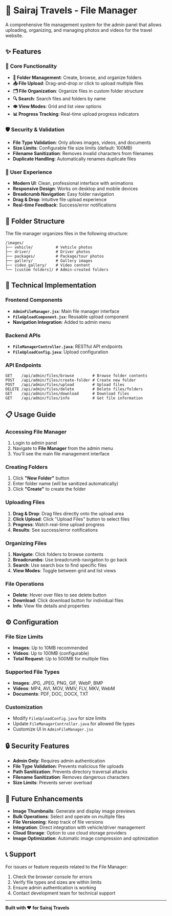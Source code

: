 # 📁 Sairaj Travels - File Manager

A comprehensive file management system for the admin panel that allows uploading, organizing, and managing photos and videos for the travel website.

## ✨ Features

### 🎯 **Core Functionality**
- **📁 Folder Management**: Create, browse, and organize folders
- **📤 File Upload**: Drag-and-drop or click to upload multiple files
- **🗂️ File Organization**: Organize files in custom folder structure
- **🔍 Search**: Search files and folders by name
- **👁️ View Modes**: Grid and list view options
- **📊 Progress Tracking**: Real-time upload progress indicators

### 🛡️ **Security & Validation**
- **File Type Validation**: Only allows images, videos, and documents
- **Size Limits**: Configurable file size limits (default: 100MB)
- **Filename Sanitization**: Removes invalid characters from filenames
- **Duplicate Handling**: Automatically renames duplicate files

### 🎨 **User Experience**
- **Modern UI**: Clean, professional interface with animations
- **Responsive Design**: Works on desktop and mobile devices
- **Breadcrumb Navigation**: Easy folder navigation
- **Drag & Drop**: Intuitive file upload experience
- **Real-time Feedback**: Success/error notifications

## 📂 Folder Structure

The file manager organizes files in the following structure:
```
/images/
├── vehicle/          # Vehicle photos
├── driver/           # Driver photos
├── packages/         # Package/tour photos
├── gallery/          # Gallery images
├── video_gallery/    # Video content
└── [custom folders]/ # Admin-created folders
```

## 🔧 Technical Implementation

### Frontend Components
- **`AdminFileManager.jsx`**: Main file manager interface
- **`FileUploadComponent.jsx`**: Reusable upload component
- **Navigation Integration**: Added to admin menu

### Backend APIs
- **`FileManagerController.java`**: RESTful API endpoints
- **`FileUploadConfig.java`**: Upload configuration

### API Endpoints
```
GET    /api/admin/files/browse        # Browse folder contents
POST   /api/admin/files/create-folder # Create new folder
POST   /api/admin/files/upload        # Upload files
DELETE /api/admin/files/delete        # Delete files/folders
GET    /api/admin/files/download      # Download files
GET    /api/admin/files/info          # Get file information
```

## 📋 Usage Guide

### Accessing File Manager
1. Login to admin panel
2. Navigate to **File Manager** from the admin menu
3. You'll see the main file management interface

### Creating Folders
1. Click **"New Folder"** button
2. Enter folder name (will be sanitized automatically)
3. Click **"Create"** to create the folder

### Uploading Files
1. **Drag & Drop**: Drag files directly onto the upload area
2. **Click Upload**: Click "Upload Files" button to select files
3. **Progress**: Watch real-time upload progress
4. **Results**: See success/error notifications

### Organizing Files
1. **Navigate**: Click folders to browse contents
2. **Breadcrumbs**: Use breadcrumb navigation to go back
3. **Search**: Use search box to find specific files
4. **View Modes**: Toggle between grid and list views

### File Operations
- **Delete**: Hover over files to see delete button
- **Download**: Click download button for individual files
- **Info**: View file details and properties

## ⚙️ Configuration

### File Size Limits
- **Images**: Up to 10MB recommended
- **Videos**: Up to 100MB (configurable)
- **Total Request**: Up to 500MB for multiple files

### Supported File Types
- **Images**: JPG, JPEG, PNG, GIF, WebP, BMP
- **Videos**: MP4, AVI, MOV, WMV, FLV, MKV, WebM
- **Documents**: PDF, DOC, DOCX, TXT

### Customization
- Modify `FileUploadConfig.java` for size limits
- Update `FileManagerController.java` for allowed file types
- Customize UI in `AdminFileManager.jsx`

## 🔒 Security Features

- **Admin Only**: Requires admin authentication
- **File Type Validation**: Prevents malicious file uploads
- **Path Sanitization**: Prevents directory traversal attacks
- **Filename Sanitization**: Removes dangerous characters
- **Size Limits**: Prevents server overload

## 🚀 Future Enhancements

- **Image Thumbnails**: Generate and display image previews
- **Bulk Operations**: Select and operate on multiple files
- **File Versioning**: Keep track of file versions
- **Integration**: Direct integration with vehicle/driver management
- **Cloud Storage**: Option to use cloud storage providers
- **Image Optimization**: Automatic image compression and optimization

## 📞 Support

For issues or feature requests related to the File Manager:
1. Check the browser console for errors
2. Verify file types and sizes are within limits
3. Ensure admin authentication is working
4. Contact development team for technical support

---

**Built with ❤️ for Sairaj Travels**
